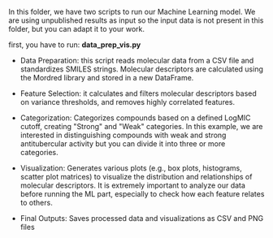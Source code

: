 In this folder, we have two scripts to run our Machine Learning model.
We are using unpublished results as input so the input data is not present in this folder, but you can adapt it to your work.

first, you have to run: 
**data_prep_vis.py**

- Data Preparation: this script reads molecular data from a CSV file and standardizes SMILES strings. Molecular descriptors are calculated using the Mordred library and stored in a new DataFrame.

- Feature Selection: it calculates and filters molecular descriptors based on variance thresholds, and removes highly correlated features.

- Categorization: Categorizes compounds based on a defined LogMIC cutoff, creating "Strong" and "Weak" categories. In this example, we are interested in distinguishing compounds with weak and strong antitubercular activity but you can divide it into three or more categories.

- Visualization: Generates various plots (e.g., box plots, histograms, scatter plot matrices) to visualize the distribution and relationships of molecular descriptors. It is extremely important to analyze our data before running the ML part, especially to check how each feature relates to others.

- Final Outputs: Saves processed data and visualizations as CSV and PNG files





